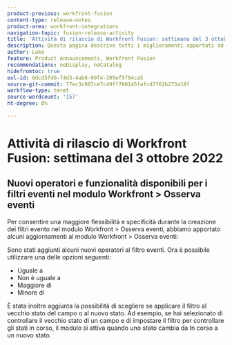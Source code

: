 ```yaml
---
product-previous: workfront-fusion
content-type: release-notes
product-area: workfront-integrations
navigation-topic: fusion-release-activity
title: 'Attività di rilascio di Workfront Fusion: settimana del 3 ottobre 2022'
description: Questa pagina descrive tutti i miglioramenti apportati ad Adobe Workfront Fusion la settimana del 3 ottobre 2022.
author: Luke
feature: Product Announcements, Workfront Fusion
recommendations: noDisplay, noCatalog
hidefromtoc: true
exl-id: 0dcd5fd6-f4d3-4ab8-99f4-305ef5f94ca5
source-git-commit: 77ec3c007ce7c49ff760145fafcd7f62b273a18f
workflow-type: tm+mt
source-wordcount: '157'
ht-degree: 0%

---
```


# Attività di rilascio di Workfront Fusion: settimana del 3 ottobre 2022

## Nuovi operatori e funzionalità disponibili per i filtri eventi nel modulo Workfront > Osserva eventi

Per consentire una maggiore flessibilità e specificità durante la creazione dei filtri evento nel modulo Workfront > Osserva eventi, abbiamo apportato alcuni aggiornamenti al modulo Workfront > Osserva eventi:

Sono stati aggiunti alcuni nuovi operatori al filtro eventi. Ora è possibile utilizzare una delle opzioni seguenti:

* Uguale a
* Non è uguale a
* Maggiore di
* Minore di

È stata inoltre aggiunta la possibilità di scegliere se applicare il filtro al vecchio stato del campo o al nuovo stato. Ad esempio, se hai selezionato di controllare il vecchio stato di un campo e di impostare il filtro per controllare gli stati in corso, il modulo si attiva quando uno stato cambia da In corso a un nuovo stato.
